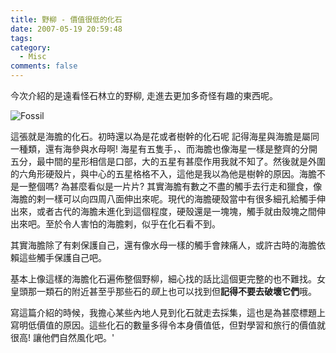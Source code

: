 ```yaml
---
title: 野柳 - 價值很低的化石
date: 2007-05-19 20:59:48
tags:
category:
  - Misc
comments: false
---
```

今次介紹的是遠看怪石林立的野柳, 走進去更加多奇怪有趣的東西呢。

![Fossil](fossil.jpg)

這張就是海膽的化石。初時還以為是花或者樹幹的化石呢
記得海星與海膽是屬同一種類，還有海參與水母啊! 海星有五隻手，、而海膽也像海星一樣是整齊的分開五分，最中間的星形相信是口部，大的五星有甚麼作用我就不知了。然後就是外圍的六角形硬殼片，與中心的五星格格不入，這他是我以為他是樹幹的原因。海膽不是一整個嗎? 為甚麼看似是一片片? 其實海膽有數之不盡的觸手去行走和獵食，像海膽的剌一樣可以向四周八面伸出來呢。現代的海膽硬殼當中有很多細孔給觸手伸出來，或者古代的海膽未進化到這個程度，硬殼還是一塊塊，觸手就由殼塊之間伸出來吧。至於令人害怕的海膽剌，似乎在化石看不到。

其實海膽除了有剌保護自己，還有像水母一樣的觸手會辣痛人，或許古時的海膽依賴這些觸手保護自己吧。

基本上像這樣的海膽化石遍佈整個野柳，細心找的話比這個更完整的也不難找。女皇頭那一類石的附近甚至乎那些石的*頸*上也可以找到但**記得不要去破壞它們**哦。

寫這篇介紹的時候，我擔心某些內地人見到化石就走去採集，這也是為甚麼標題上寫明低價值的原因。這些化石的數量多得令本身價值低，但對學習和旅行的價值就很高! 讓他們自然風化吧。'
